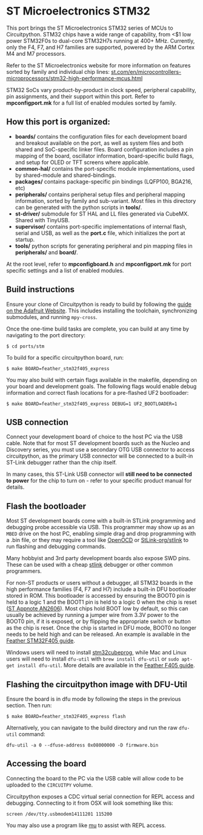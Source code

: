 # ST Microelectronics STM32 #

This port brings the ST Microelectronics STM32 series of MCUs to Circuitpython. STM32 chips have a wide range of capability, from <$1 low power STM32F0s to dual-core STM32H7s running at 400+ MHz. Currently, only the F4, F7, and H7 families are supported, powered by the ARM Cortex M4 and M7 processors.

Refer to the ST Microelectronics website for more information on features sorted by family and individual chip lines: [st.com/en/microcontrollers-microprocessors/stm32-high-performance-mcus.html](https://www.st.com/en/microcontrollers-microprocessors/stm32-high-performance-mcus.html)

STM32 SoCs vary product-by-product in clock speed, peripheral capability, pin assignments, and their support within this port. Refer to **mpconfigport.mk** for a full list of enabled modules sorted by family.

## How this port is organized: ##

- **boards/** contains the configuration files for each development board and breakout available on the port, as well as system files and both shared and SoC-specific linker files. Board configuration includes a pin mapping of the board, oscillator information, board-specific build flags, and setup for OLED or TFT screens where applicable.
- **common-hal/** contains the port-specific module implementations, used by shared-module and shared-bindings.
- **packages/** contains package-specific pin bindings (LQFP100, BGA216, etc)
- **peripherals/** contains peripheral setup files and peripheral mapping information, sorted by family and sub-variant. Most files in this directory can be generated with the python scripts in **tools/**.
- **st-driver/** submodule for ST HAL and LL files generated via CubeMX. Shared with TinyUSB.
- **supervisor/** contains port-specific implementations of internal flash, serial and USB, as well as the **port.c** file, which initializes the port at startup.
- **tools/** python scripts for generating peripheral and pin mapping files in **peripherals/** and **board/**.

At the root level, refer to **mpconfigboard.h** and **mpconfigport.mk** for port specific settings and a list of enabled modules.

## Build instructions ##

Ensure your clone of Circuitpython is ready to build by following the [guide on the Adafruit Website](https://learn.adafruit.com/building-circuitpython/introduction). This includes installing the toolchain, synchronizing submodules, and running `mpy-cross`.

Once the one-time build tasks are complete, you can build at any time by navigating to the port directory:

    $ cd ports/stm

To build for a specific circuitpython board, run:

    $ make BOARD=feather_stm32f405_express

You may also build with certain flags available in the makefile, depending on your board and development goals. The following flags would enable debug information and correct flash locations for a pre-flashed UF2 bootloader:

    $ make BOARD=feather_stm32f405_express DEBUG=1 UF2_BOOTLOADER=1

## USB connection ##

Connect your development board of choice to the host PC via the USB cable. Note that for most ST development boards such as the Nucleo and Discovery series, you must use a secondary OTG USB connector to access circuitpython, as the primary USB connector will be connected to a built-in ST-Link debugger rather than the chip itself.

In many cases, this ST-Link USB connector will **still need to be connected to power** for the chip to turn on - refer to your specific product manual for details.

## Flash the bootloader ##

Most ST development boards come with a built-in STLink programming and debugging probe accessible via USB. This programmer may show up as an `MBED` drive on the host PC, enabling simple drag and drop programming with a .bin file, or they may require a tool like [OpenOCD](http://openocd.org/) or [StLink-org/stlink](https://github.com/stlink-org/stlink) to run flashing and debugging commands.

Many hobbyist and 3rd party development boards also expose SWD pins. These can be used with a cheap [stlink](https://www.adafruit.com/product/2548) debugger or other common programmers.

For non-ST products or users without a debugger, all STM32 boards in the high performance families (F4, F7 and H7) include a built-in DFU bootloader stored in ROM. This bootloader is accessed by ensuring the BOOT0 pin is held to a logic 1 and the BOOT1 pin is held to a logic 0 when the chip is reset ([ST Appnote AN2606](https://www.st.com/resource/en/application_note/cd00167594-stm32-microcontroller-system-memory-boot-mode-stmicroelectronics.pdf)). Most chips hold BOOT low by default, so this can usually be achieved by running a jumper wire from 3.3V power to the BOOT0 pin, if it is exposed, or by flipping the appropriate switch or button as the chip is reset. Once the chip is started in DFU mode, BOOT0 no longer needs to be held high and can be released. An example is available in the [Feather STM32F405 guide](https://learn.adafruit.com/adafruit-stm32f405-feather-express/dfu-bootloader-details).

Windows users will need to install [stm32cubeprog](https://www.st.com/en/development-tools/stm32cubeprog.html), while Mac and Linux users will need to install `dfu-util` with `brew install dfu-util` or `sudo apt-get install dfu-util`. More details are available in the [Feather F405 guide](https://learn.adafruit.com/adafruit-stm32f405-feather-express/dfu-bootloader-details).

## Flashing the circuitpython image with DFU-Util ##

Ensure the board is in dfu mode by following the steps in the previous section. Then run:

    $ make BOARD=feather_stm32F405_express flash

Alternatively, you can navigate to the build directory and run the raw `dfu-util` command:

`dfu-util -a 0 --dfuse-address 0x08000000 -D firmware.bin`

## Accessing the board ##

Connecting the board to the PC via the USB cable will allow code to be uploaded to the `CIRCUITPY` volume.

Circuitpython exposes a CDC virtual serial connection for REPL access and debugging. Connecting to it from OSX will look something like this:

    screen /dev/tty.usbmodem14111201 115200

You may also use a program like [mu](https://codewith.mu/) to assist with REPL access.
